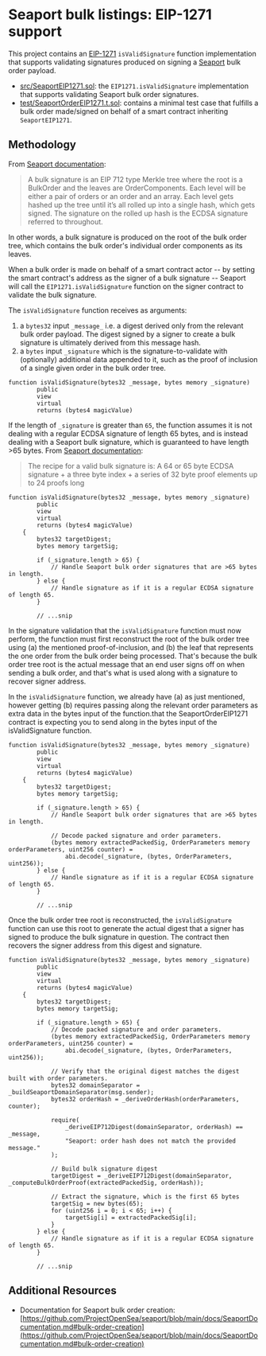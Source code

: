 # Seaport bulk listings: EIP-1271 support

This project contains an [EIP-1271](https://eips.ethereum.org/EIPS/eip-1271) `isValidSignature` function implementation that supports validating signatures produced on signing a [Seaport](https://github.com/ProjectOpenSea/seaport) bulk order payload.

- [src/SeaportEIP1271.sol](https://github.com/thirdweb-dev/seaport-eip1271/blob/main/src/SeaportEIP1271.sol): the `EIP1271.isValidSignature` implementation that supports validating Seaport bulk order signatures.
- [test/SeaportOrderEIP1271.t.sol](https://github.com/thirdweb-dev/seaport-eip1271/blob/main/test/SeaportEIP1271.t.sol): contains a minimal test case that fulfills a bulk order made/signed on behalf of a smart contract inheriting `SeaportEIP1271`.

## Methodology

From [Seaport documentation](https://github.com/ProjectOpenSea/seaport/blob/main/docs/SeaportDocumentation.md):

> A bulk signature is an EIP 712 type Merkle tree where the root is a BulkOrder and the leaves are OrderComponents. Each level will be either a pair of orders or an order and an array. Each level gets hashed up the tree until it’s all rolled up into a single hash, which gets signed. The signature on the rolled up hash is the ECDSA signature referred to throughout.

In other words, a bulk signature is produced on the root of the bulk order tree, which contains the bulk order's individual order components as its leaves.

When a bulk order is made on behalf of a smart contract actor -- by setting the smart contract's address as the signer of a bulk signature -- Seaport will call the `EIP1271.isValidSignature` function on the signer contract to validate the bulk signature.

The `isValidSignature` function receives as arguments:

1. a `bytes32` input `_message_` i.e. a digest derived only from the relevant bulk order payload. The digest signed by a signer to create a bulk signature is ultimately derived from this message hash.
2. a `bytes` input `_signature` which is the signature-to-validate with (optionally) additional data appended to it, such as the proof of inclusion of a single given order in the bulk order tree.

```solidity
function isValidSignature(bytes32 _message, bytes memory _signature)
        public
        view
        virtual
        returns (bytes4 magicValue)
```

If the length of `_signature` is greater than `65`, the function assumes it is not dealing with a regular ECDSA signature of length 65 bytes, and is instead dealing with a Seaport bulk signature, which is guaranteed to have length >65 bytes. From [Seaport documentation](https://github.com/ProjectOpenSea/seaport/blob/main/docs/SeaportDocumentation.md):

> The recipe for a valid bulk signature is: A 64 or 65 byte ECDSA signature + a three byte index + a series of 32 byte proof elements up to 24 proofs long

```solidity
function isValidSignature(bytes32 _message, bytes memory _signature)
        public
        view
        virtual
        returns (bytes4 magicValue)
    {
        bytes32 targetDigest;
        bytes memory targetSig;

        if (_signature.length > 65) {
            // Handle Seaport bulk order signatures that are >65 bytes in length.
        } else {
            // Handle signature as if it is a regular ECDSA signature of length 65.
        }

        // ...snip
```

In the signature validation that the `isValidSignature` function must now perform, the function must first reconstruct the root of the bulk order tree using (a) the mentioned proof-of-inclusion, and (b) the leaf that represents the one order from the bulk order being processed. That's because the bulk order tree root is the actual message that an end user signs off on when sending a bulk order, and that's what is used along with a signature to recover signer address.

In the `isValidSignature` function, we already have (a) as just mentioned, however getting (b) requires passing along the relevant order parameters as extra data in the bytes input of the function.that the SeaportOrderEIP1271 contract is expecting you to send along in the bytes input of the isValidSignature function.

```solidity
function isValidSignature(bytes32 _message, bytes memory _signature)
        public
        view
        virtual
        returns (bytes4 magicValue)
    {
        bytes32 targetDigest;
        bytes memory targetSig;

        if (_signature.length > 65) {
            // Handle Seaport bulk order signatures that are >65 bytes in length.

            // Decode packed signature and order parameters.
            (bytes memory extractedPackedSig, OrderParameters memory orderParameters, uint256 counter) =
                abi.decode(_signature, (bytes, OrderParameters, uint256));
        } else {
            // Handle signature as if it is a regular ECDSA signature of length 65.
        }

        // ...snip
```

Once the bulk order tree root is reconstructed, the `isValidSignature` function can use this root to generate the actual digest that a signer has signed to produce the bulk signature in question. The contract then recovers the signer address from this digest and signature.

```solidity
function isValidSignature(bytes32 _message, bytes memory _signature)
        public
        view
        virtual
        returns (bytes4 magicValue)
    {
        bytes32 targetDigest;
        bytes memory targetSig;

        if (_signature.length > 65) {
            // Decode packed signature and order parameters.
            (bytes memory extractedPackedSig, OrderParameters memory orderParameters, uint256 counter) =
                abi.decode(_signature, (bytes, OrderParameters, uint256));

            // Verify that the original digest matches the digest built with order parameters.
            bytes32 domainSeparator = _buildSeaportDomainSeparator(msg.sender);
            bytes32 orderHash = _deriveOrderHash(orderParameters, counter);

            require(
                _deriveEIP712Digest(domainSeparator, orderHash) == _message,
                "Seaport: order hash does not match the provided message."
            );

            // Build bulk signature digest
            targetDigest = _deriveEIP712Digest(domainSeparator, _computeBulkOrderProof(extractedPackedSig, orderHash));

            // Extract the signature, which is the first 65 bytes
            targetSig = new bytes(65);
            for (uint256 i = 0; i < 65; i++) {
                targetSig[i] = extractedPackedSig[i];
            }
        } else {
            // Handle signature as if it is a regular ECDSA signature of length 65.
        }

        // ...snip
```

## Additional Resources

- Documentation for Seaport bulk order creation: [https://github.com/ProjectOpenSea/seaport/blob/main/docs/SeaportDocumentation.md#bulk-order-creation](https://github.com/ProjectOpenSea/seaport/blob/main/docs/SeaportDocumentation.md#bulk-order-creation)
